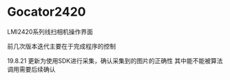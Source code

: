 # Gocator2420
LMI2420系列线扫相机操作界面

前几次版本迭代主要在于完成程序的控制

19.8.21
更新为使用SDK进行采集，确认采集到的图片的正确性
其中能不能被算法调用需要后续确认

